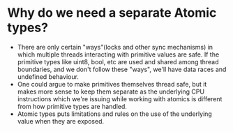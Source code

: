 # Why do we need a separate Atomic types?

- There are only certain "ways"(locks and other sync mechanisms) in which multiple threads interacting with primitive values are safe. If the primitive types like uint8, bool, etc are used and shared among thread boundaries, and we don't follow these "ways", we'll have data races and undefined behaviour. 
- One could argue to make primitives themselves thread safe, but it makes more sense to keep them separate as the underlying CPU instructions which we're issuing while working with atomics is different from how primitive types are handled.
- Atomic types puts limitations and rules on the use of the underlying value when they are exposed.